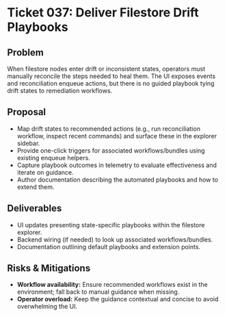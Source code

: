 # Ticket 037: Deliver Filestore Drift Playbooks

## Problem
When filestore nodes enter drift or inconsistent states, operators must manually reconcile the steps needed to heal them. The UI exposes events and reconciliation enqueue actions, but there is no guided playbook tying drift states to remediation workflows.

## Proposal
- Map drift states to recommended actions (e.g., run reconciliation workflow, inspect recent commands) and surface these in the explorer sidebar.
- Provide one-click triggers for associated workflows/bundles using existing enqueue helpers.
- Capture playbook outcomes in telemetry to evaluate effectiveness and iterate on guidance.
- Author documentation describing the automated playbooks and how to extend them.

## Deliverables
- UI updates presenting state-specific playbooks within the filestore explorer.
- Backend wiring (if needed) to look up associated workflows/bundles.
- Documentation outlining default playbooks and extension points.

## Risks & Mitigations
- **Workflow availability:** Ensure recommended workflows exist in the environment; fall back to manual guidance when missing.
- **Operator overload:** Keep the guidance contextual and concise to avoid overwhelming the UI.
